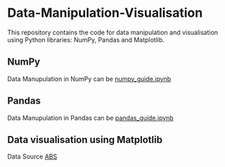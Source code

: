 # Data-Manipulation-Visualisation
This repository contains the code for data manipulation and visualisation using Python libraries: NumPy, Pandas and Matplotlib.

## NumPy
Data Manupulation in NumPy can be [numpy_guide.ipynb](numpy_guide.ipynb)

## Pandas
Data Manupulation in Pandas can be [pandas_guide.ipynb](pandas_guide.ipynb)


## Data visualisation using Matplotlib
Data Source [ABS](https://www.abs.gov.au/statistics/industry/agriculture/agricultural-commodities-australia/latest-release#data-downloads)